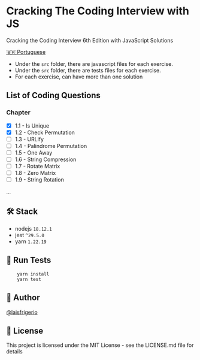 # Cracking The Coding Interview with JS

Cracking the Coding Interview 6th Edition with JavaScript Solutions

[🇧🇷 Portuguese](/PT-BR.md)

- Under the `src` folder, there are javascript files for each exercise. 
- Under the `src` folder, there are tests files for each exercise. 
- For each exercise, can have more than one solution

## List of Coding Questions

### Chapter
- [x] 1.1 - Is Unique
- [x] 1.2 - Check Permutation
- [ ] 1.3 - URLify
- [ ] 1.4 - Palindrome Permutation
- [ ] 1.5 - One Away
- [ ] 1.6 - String Compression
- [ ] 1.7 - Rotate Matrix
- [ ] 1.8 - Zero Matrix
- [ ] 1.9 - String Rotation

...

## 🛠️ Stack

- nodejs `18.12.1`
- jest `^29.5.0`
- yarn `1.22.19`

## :gem: Run Tests

```
    yarn install
    yarn test
```

## :woman: Author

[@laisfrigerio](https://instagram.com/laisfrigerio/)

## 📄 License

This project is licensed under the MIT License - see the LICENSE.md file for details
